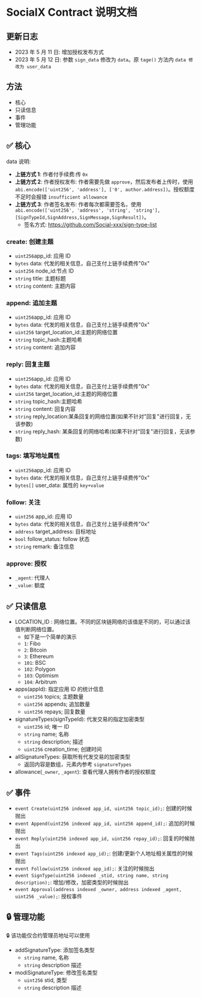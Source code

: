 # SocialX Contract 说明文档

## 更新日志

- 2023 年 5 月 11 日: 增加授权发布方式
- 2023 年 5 月 12 日: 参数 `sign_data` 修改为 `data`。原 `tage()` 方法内 `data 修改为 user_data`

## 方法

- 核心
- 只读信息
- 事件
- 管理功能

## ✅ 核心

data 说明:

- **上链方式 1**: 作者付手续费:传 `0x`
- **上链方式 2**: 作者授权发布: 作者需要先做 `approve`，然后发布者上传时，使用 `abi.encode(['uint256', 'address'], ['0', author.address])`。授权额度不足时会报错 `insufficient allowance`
- **上链方式 3**: 作者签名发布: 作者每次都需要签名，使用 `abi.encode(['uint256', 'address', 'string', 'string'],[SignTypeId,SignAddress,SignMessage,SignResult])`。
  - 签名方式: https://github.com/Social-xxx/sign-type-list

### create: 创建主题

- `uint256`app_id: 应用 ID
- `bytes` data: 代发的相关信息，自己支付上链手续费传"0x"
- `uint256` node_id:节点 ID
- `string` title: 主题标题
- `string` content: 主题内容

### append: 追加主题

- `uint256`app_id: 应用 ID
- `bytes` data: 代发的相关信息，自己支付上链手续费传"0x"
- `uint256` target_location_id:主题的网络位置
- `string` topic_hash:主题哈希
- `string` content: 追加内容

### reply: 回复主题

- `uint256`app_id: 应用 ID
- `bytes` data: 代发的相关信息，自己支付上链手续费传"0x"
- `uint256` target_location_id:主题的网络位置
- `string` topic_hash:主题哈希
- `string` content: 回复内容
- `string` reply_location:某条回复的网络位置(如果不针对"回复"进行回复，无该参数)
- `string` reply_hash: 某条回复的网络哈希(如果不针对"回复"进行回复，无该参数)

### tags: 填写地址属性

- `uint256`app_id: 应用 ID
- `bytes` data: 代发的相关信息，自己支付上链手续费传"0x"
- `bytes[]` user_data: 属性的 `key+value`

### follow: 关注

- `uint256` app_id: 应用 ID
- `bytes` data: 代发的相关信息，自己支付上链手续费传"0x"
- `address` target_address: 目标地址
- `bool` follow_status: follow 状态
- `string` remark: 备注信息

### approve: 授权

- `_agent`: 代理人
- `_value`: 额度

## ✅ 只读信息

- LOCATION_ID : 网络位置。不同的区块链网络的该值是不同的，可以通过该值判断网络位置。
  - 如下是一个简单的演示
  - `1`: Fibo
  - `2`: Bitcoin
  - `3`: Ethereum
  - `101`: BSC
  - `102`: Polygon
  - `103`: Optimism
  - `104`: Arbitrum
- apps(appId): 指定应用 ID 的统计信息
  - `uint256` topics; 主题数量
  - `uint256` appends; 追加数量
  - `uint256` repays; 回复数量
- signatureTypes(signTypeId): 代发交易的指定加密类型
  - `uint256` id; 唯一 ID
  - `string` name; 名称
  - `string` description; 描述
  - `uint256` creation_time; 创建时间
- allSignatureTypes: 获取所有代发交易的加密类型
  - 返回内容是数组，元素内参考 `signatureTypes`
- allowance(`_owner`, `_agent`): 查看代理人拥有作者的授权额度

## ✅ 事件

- `event Create(uint256 indexed app_id, uint256 topic_id);`: 创建的时候抛出
- `event Append(uint256 indexed app_id, uint256 append_id);`: 追加的时候抛出
- `event Reply(uint256 indexed app_id, uint256 repay_id);`: 回复的时候抛出
- `event Tags(uint256 indexed app_id);`: 创建/更新个人地址相关属性的时候抛出
- `event Follow(uint256 indexed app_id);`: 关注的时候抛出
- `event SignType(uint256 indexed _stid, string name, string description);`: 增加/修改，加密类型的时候抛出
- `event Approval(address indexed _owner, address indexed _agent, uint256 _value);`: 授权事件

## 🔒 管理功能

🔒 该功能仅合约管理员地址可以使用

- addSignatureType: 添加签名类型
  - `string` name, 名称
  - `string` description 描述
- modiSignatureType: 修改签名类型
  - `uint256` stid, 类型
  - `string` description 描述
